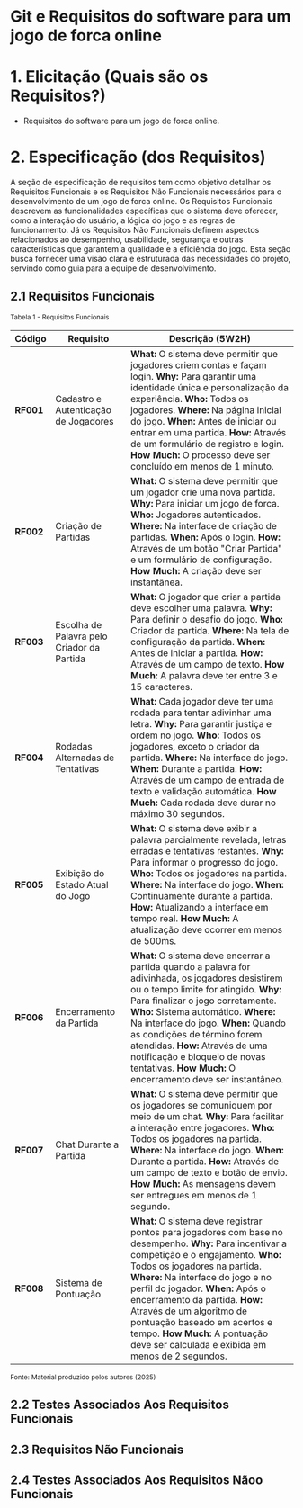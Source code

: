 # Git e Requisitos do software para um jogo de forca online

# 1. Elicitação (Quais são os Requisitos?)
- Requisitos do software para um jogo de forca online.

# 2. Especificação (dos Requisitos)
A seção de especificação de requisitos tem como objetivo detalhar os Requisitos Funcionais e os Requisitos Não Funcionais necessários para o desenvolvimento de um jogo de forca online. Os Requisitos Funcionais descrevem as funcionalidades específicas que o sistema deve oferecer, como a interação do usuário, a lógica do jogo e as regras de funcionamento. Já os Requisitos Não Funcionais definem aspectos relacionados ao desempenho, usabilidade, segurança e outras características que garantem a qualidade e a eficiência do jogo. Esta seção busca fornecer uma visão clara e estruturada das necessidades do projeto, servindo como guia para a equipe de desenvolvimento.

## 2.1 Requisitos Funcionais

<div align="left">
<sub>Tabela 1 - Requisitos Funcionais</sub><br>

| **Código** | **Requisito** | **Descrição (5W2H)** |
|------------|---------------|----------------------|
| **RF001** | Cadastro e Autenticação de Jogadores | **What:** O sistema deve permitir que jogadores criem contas e façam login. **Why:** Para garantir uma identidade única e personalização da experiência. **Who:** Todos os jogadores. **Where:** Na página inicial do jogo. **When:** Antes de iniciar ou entrar em uma partida. **How:** Através de um formulário de registro e login. **How Much:** O processo deve ser concluído em menos de 1 minuto. |
| **RF002** | Criação de Partidas | **What:** O sistema deve permitir que um jogador crie uma nova partida. **Why:** Para iniciar um jogo de forca. **Who:** Jogadores autenticados. **Where:** Na interface de criação de partidas. **When:** Após o login. **How:** Através de um botão "Criar Partida" e um formulário de configuração. **How Much:** A criação deve ser instantânea. |
| **RF003** | Escolha de Palavra pelo Criador da Partida | **What:** O jogador que criar a partida deve escolher uma palavra. **Why:** Para definir o desafio do jogo. **Who:** Criador da partida. **Where:** Na tela de configuração da partida. **When:** Antes de iniciar a partida. **How:** Através de um campo de texto. **How Much:** A palavra deve ter entre 3 e 15 caracteres. |
| **RF004** | Rodadas Alternadas de Tentativas | **What:** Cada jogador deve ter uma rodada para tentar adivinhar uma letra. **Why:** Para garantir justiça e ordem no jogo. **Who:** Todos os jogadores, exceto o criador da partida. **Where:** Na interface do jogo. **When:** Durante a partida. **How:** Através de um campo de entrada de texto e validação automática. **How Much:** Cada rodada deve durar no máximo 30 segundos. |
| **RF005** | Exibição do Estado Atual do Jogo | **What:** O sistema deve exibir a palavra parcialmente revelada, letras erradas e tentativas restantes. **Why:** Para informar o progresso do jogo. **Who:** Todos os jogadores na partida. **Where:** Na interface do jogo. **When:** Continuamente durante a partida. **How:** Atualizando a interface em tempo real. **How Much:** A atualização deve ocorrer em menos de 500ms. |
| **RF006** | Encerramento da Partida | **What:** O sistema deve encerrar a partida quando a palavra for adivinhada, os jogadores desistirem ou o tempo limite for atingido. **Why:** Para finalizar o jogo corretamente. **Who:** Sistema automático. **Where:** Na interface do jogo. **When:** Quando as condições de término forem atendidas. **How:** Através de uma notificação e bloqueio de novas tentativas. **How Much:** O encerramento deve ser instantâneo. |
| **RF007** | Chat Durante a Partida | **What:** O sistema deve permitir que os jogadores se comuniquem por meio de um chat. **Why:** Para facilitar a interação entre jogadores. **Who:** Todos os jogadores na partida. **Where:** Na interface do jogo. **When:** Durante a partida. **How:** Através de um campo de texto e botão de envio. **How Much:** As mensagens devem ser entregues em menos de 1 segundo. |
| **RF008** | Sistema de Pontuação | **What:** O sistema deve registrar pontos para jogadores com base no desempenho. **Why:** Para incentivar a competição e o engajamento. **Who:** Todos os jogadores na partida. **Where:** Na interface do jogo e no perfil do jogador. **When:** Após o encerramento da partida. **How:** Através de um algoritmo de pontuação baseado em acertos e tempo. **How Much:** A pontuação deve ser calculada e exibida em menos de 2 segundos. |

<sup>Fonte: Material produzido pelos autores (2025) </sup>
</div>

## 2.2 Testes Associados Aos Requisitos Funcionais

## 2.3 Requisitos Não Funcionais

## 2.4 Testes Associados Aos Requisitos Nãoo Funcionais
